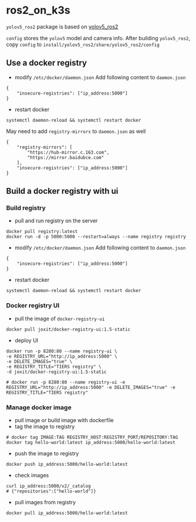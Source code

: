 # ros2_on_k3s

`yolov5_ros2` package is based on [yolov5_ros2](https://github.com/fishros/yolov5_ros2)

`config` stores the `yolov5` model and camera info. After building `yolov5_ros2`, copy `config` to `install/yolov5_ros2/share/yolov5_ros2/config`


## Use a docker registry
- modify `/etc/docker/daemon.json`
Add following content to `daemon.json`
```
{
    "insecure-registries": ["ip_address:5000"]
}
```

- restart docker
```
systemctl daemon-reload && systemctl restart docker
```

May need to add `registry-mirrors` to `daemon.json` as well
```
{
    "registry-mirrors": [
        "https://hub-mirror.c.163.com",
        "https://mirror.baidubce.com"
    ],
    "insecure-registries": ["ip_address:5000"]
}

```

## Build a docker registry with ui
### Build registry
- pull and run registry on the server
```
docker pull registry:latest
docker run -d -p 5000:5000 --restart=always --name registry registry
```

- modify `/etc/docker/daemon.json`
Add following content to `daemon.json`
```
{
    "insecure-registries": ["ip_address:5000"]
}
```

- restart docker
```
systemctl daemon-reload && systemctl restart docker
```

### Docker registry UI
- pull the image of `docker-registry-ui`
```
docker pull joxit/docker-registry-ui:1.5-static
```

- deploy UI

```
docker run -p 8280:80 --name registry-ui \
-e REGISTRY_URL="http://ip_address:5000" \
-e DELETE_IMAGES="true" \
-e REGISTRY_TITLE="TIERS registry" \
-d joxit/docker-registry-ui:1.5-static

# docker run -p 8280:80 --name registry-ui -e REGISTRY_URL="http://ip_address:5000" -e DELETE_IMAGES="true" -e REGISTRY_TITLE="TIERS registry"
```

### Manage docker image
- pull image or build image with dockerfile
- tag the image to registry
```
# docker tag IMAGE:TAG REGISTRY_HOST:REGISTRY_PORT/REPOSITORY:TAG
docker tag hello-world:latest ip_address:5000/hello-world:latest
```

 - push the image to registry
```
docker push ip_address:5000/hello-world:latest
```

- check images
```
curl ip_address:5000/v2/_catalog
# {"repositories":["hello-world"]}
```

- pull images from registry
```
docker pull ip_address:5000/hello-world:latest
```